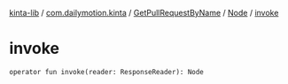 [kinta-lib](../../../index.md) / [com.dailymotion.kinta](../../index.md) / [GetPullRequestByName](../index.md) / [Node](index.md) / [invoke](./invoke.md)

# invoke

`operator fun invoke(reader: ResponseReader): Node`